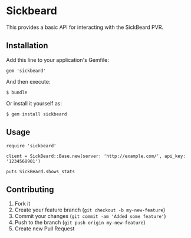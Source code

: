 # Sickbeard

This provides a basic API for interacting with the SickBeard PVR.

## Installation

Add this line to your application's Gemfile:

    gem 'sickbeard'

And then execute:

    $ bundle

Or install it yourself as:

    $ gem install sickbeard

## Usage

    require 'sickbeard'

    client = SickBeard::Base.new(server: 'http://example.com/', api_key: '1234568901')

    puts SickBeard.shows_stats


## Contributing

1. Fork it
2. Create your feature branch (`git checkout -b my-new-feature`)
3. Commit your changes (`git commit -am 'Added some feature'`)
4. Push to the branch (`git push origin my-new-feature`)
5. Create new Pull Request
